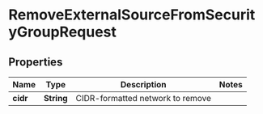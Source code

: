 

# RemoveExternalSourceFromSecurityGroupRequest


## Properties

| Name | Type | Description | Notes |
|------------ | ------------- | ------------- | -------------|
|**cidr** | **String** | CIDR-formatted network to remove |  |



